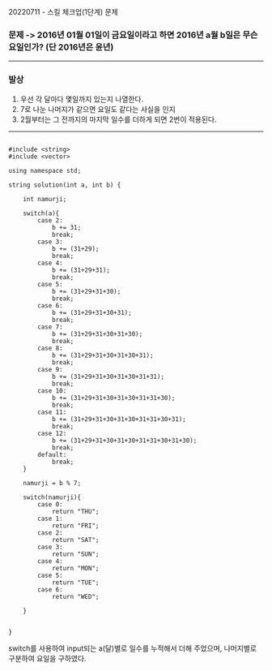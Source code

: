 20220711 - 스킬 체크업(1단계) 문제


### 문제 -> 2016년 01월 01일이 금요일이라고 하면 2016년 a월 b일은 무슨 요일인가? (단 2016년은 윤년)


<hr>


### 발상

1. 우선 각 달마다 몇일까지 있는지 나열한다.
2. 7로 나눈 나머지가 같으면 요일도 같다는 사실을 인지
3. 2월부터는 그 전까지의 마지막 일수를 더하게 되면 2번이 적용된다.

<hr>

```

#include <string>
#include <vector>

using namespace std;

string solution(int a, int b) {

    int namurji;

    switch(a){
        case 2:
            b += 31;
            break;
        case 3:
            b += (31+29);
            break;
        case 4:
            b += (31+29+31);
            break;
        case 5:
            b += (31+29+31+30);
            break;
        case 6:
            b += (31+29+31+30+31);
            break;
        case 7:
            b += (31+29+31+30+31+30);
            break;
        case 8:
            b += (31+29+31+30+31+30+31);
            break;
        case 9:
            b += (31+29+31+30+31+30+31+31);
            break;
        case 10:
            b += (31+29+31+30+31+30+31+31+30);
            break;
        case 11:
            b += (31+29+31+30+31+30+31+31+30+31);
            break;
        case 12:
            b += (31+29+31+30+31+30+31+31+30+31+30);
            break;
        default:
            break;
    }

    namurji = b % 7;

    switch(namurji){
        case 0:
            return "THU";
        case 1:
            return "FRI";
        case 2:
            return "SAT";
        case 3:
            return "SUN";
        case 4:
            return "MON";
        case 5:
            return "TUE";
        case 6:
            return "WED";     

    }


}
```

switch를 사용하여 input되는 a(달)별로 일수를 누적해서 더해 주었으며, 나머지별로 구분하여 요일을 구하였다.    
    

